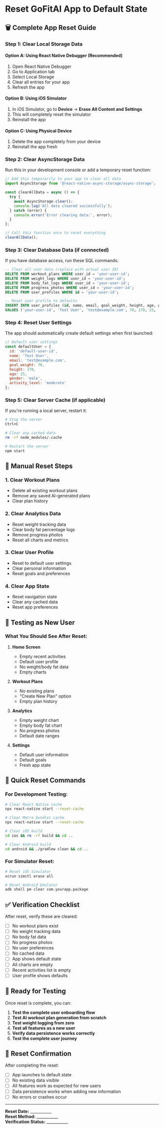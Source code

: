 # Reset GoFitAI App to Default State

## 🗑️ **Complete App Reset Guide**

### **Step 1: Clear Local Storage Data**

#### **Option A: Using React Native Debugger (Recommended)**
1. Open React Native Debugger
2. Go to Application tab
3. Select Local Storage
4. Clear all entries for your app
5. Refresh the app

#### **Option B: Using iOS Simulator**
1. In iOS Simulator, go to **Device** → **Erase All Content and Settings**
2. This will completely reset the simulator
3. Reinstall the app

#### **Option C: Using Physical Device**
1. Delete the app completely from your device
2. Reinstall the app fresh

### **Step 2: Clear AsyncStorage Data**

Run this in your development console or add a temporary reset function:

```javascript
// Add this temporarily to your app to clear all data
import AsyncStorage from '@react-native-async-storage/async-storage';

const clearAllData = async () => {
  try {
    await AsyncStorage.clear();
    console.log('All data cleared successfully');
  } catch (error) {
    console.error('Error clearing data:', error);
  }
};

// Call this function once to reset everything
clearAllData();
```

### **Step 3: Clear Database Data (if connected)**

If you have database access, run these SQL commands:

```sql
-- Clear all user data (replace with actual user ID)
DELETE FROM workout_plans WHERE user_id = 'your-user-id';
DELETE FROM weight_logs WHERE user_id = 'your-user-id';
DELETE FROM body_fat_logs WHERE user_id = 'your-user-id';
DELETE FROM progress_photos WHERE user_id = 'your-user-id';
DELETE FROM user_profiles WHERE id = 'your-user-id';

-- Reset user profile to defaults
INSERT INTO user_profiles (id, name, email, goal_weight, height, age, gender, activity_level, created_at, updated_at)
VALUES ('your-user-id', 'Test User', 'test@example.com', 70, 170, 25, 'male', 'moderate', NOW(), NOW());
```

### **Step 4: Reset User Settings**

The app should automatically create default settings when first launched:

```javascript
// Default user settings
const defaultUser = {
  id: 'default-user-id',
  name: 'Test User',
  email: 'test@example.com',
  goal_weight: 70,
  height: 170,
  age: 25,
  gender: 'male',
  activity_level: 'moderate'
};
```

### **Step 5: Clear Server Cache (if applicable)**

If you're running a local server, restart it:

```bash
# Stop the server
Ctrl+C

# Clear any cached data
rm -rf node_modules/.cache

# Restart the server
npm start
```

## 🔄 **Manual Reset Steps**

### **1. Clear Workout Plans**
- Delete all existing workout plans
- Remove any saved AI-generated plans
- Clear plan history

### **2. Clear Analytics Data**
- Reset weight tracking data
- Clear body fat percentage logs
- Remove progress photos
- Reset all charts and metrics

### **3. Clear User Profile**
- Reset to default user settings
- Clear personal information
- Reset goals and preferences

### **4. Clear App State**
- Reset navigation state
- Clear any cached data
- Reset app preferences

## 📱 **Testing as New User**

### **What You Should See After Reset:**

1. **Home Screen**
   - Empty recent activities
   - Default user profile
   - No weight/body fat data
   - Empty charts

2. **Workout Plans**
   - No existing plans
   - "Create New Plan" option
   - Empty plan history

3. **Analytics**
   - Empty weight chart
   - Empty body fat chart
   - No progress photos
   - Default date ranges

4. **Settings**
   - Default user information
   - Default goals
   - Fresh app state

## 🎯 **Quick Reset Commands**

### **For Development Testing:**

```bash
# Clear React Native cache
npx react-native start --reset-cache

# Clear Metro bundler cache
npx react-native start --reset-cache

# Clear iOS build
cd ios && rm -rf build && cd ..

# Clear Android build
cd android && ./gradlew clean && cd ..
```

### **For Simulator Reset:**

```bash
# Reset iOS Simulator
xcrun simctl erase all

# Reset Android Emulator
adb shell pm clear com.yourapp.package
```

## ✅ **Verification Checklist**

After reset, verify these are cleared:

- [ ] No workout plans exist
- [ ] No weight tracking data
- [ ] No body fat data
- [ ] No progress photos
- [ ] No user preferences
- [ ] No cached data
- [ ] App shows default state
- [ ] All charts are empty
- [ ] Recent activities list is empty
- [ ] User profile shows defaults

## 🚀 **Ready for Testing**

Once reset is complete, you can:

1. **Test the complete user onboarding flow**
2. **Test AI workout plan generation from scratch**
3. **Test weight logging from zero**
4. **Test all features as a new user**
5. **Verify data persistence works correctly**
6. **Test the complete user journey**

## 📝 **Reset Confirmation**

After completing the reset:

- [ ] App launches to default state
- [ ] No existing data visible
- [ ] All features work as expected for new users
- [ ] Data persistence works when adding new information
- [ ] No errors or crashes occur

---

**Reset Date:** ___________  
**Reset Method:** ___________  
**Verification Status:** ___________


